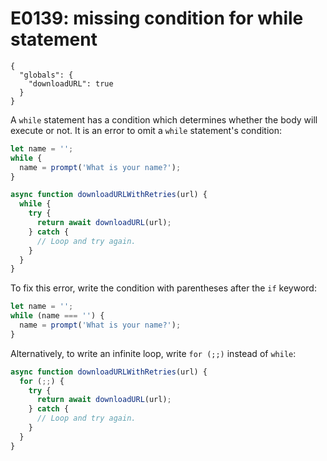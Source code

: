 # E0139: missing condition for while statement

```config-for-examples
{
  "globals": {
    "downloadURL": true
  }
}
```

A `while` statement has a condition which determines whether the body will
execute or not. It is an error to omit a `while` statement's condition:

```javascript
let name = '';
while {
  name = prompt('What is your name?');
}

async function downloadURLWithRetries(url) {
  while {
    try {
      return await downloadURL(url);
    } catch {
      // Loop and try again.
    }
  }
}
```

To fix this error, write the condition with parentheses after the `if` keyword:

```javascript
let name = '';
while (name === '') {
  name = prompt('What is your name?');
}
```

Alternatively, to write an infinite loop, write `for (;;)` instead of `while`:

```javascript
async function downloadURLWithRetries(url) {
  for (;;) {
    try {
      return await downloadURL(url);
    } catch {
      // Loop and try again.
    }
  }
}
```
